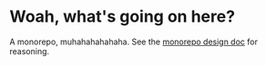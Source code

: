 # Woah, what's going on here?

A monorepo, muhahahahahaha. See the [monorepo design doc](/doc/design/monorepo.md) for reasoning.
